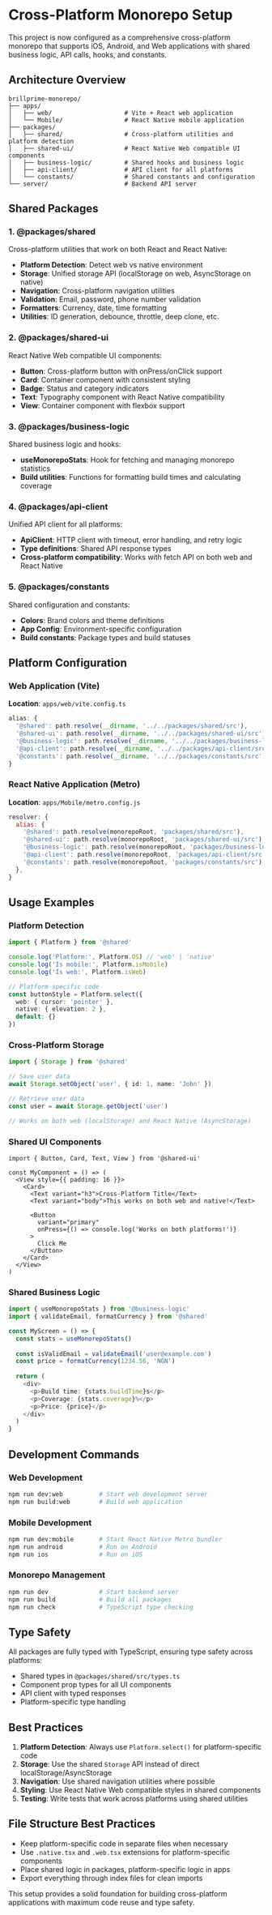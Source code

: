 # Cross-Platform Monorepo Setup

This project is now configured as a comprehensive cross-platform monorepo that supports iOS, Android, and Web applications with shared business logic, API calls, hooks, and constants.

## Architecture Overview

```
brillprime-monorepo/
├── apps/
│   ├── web/                    # Vite + React web application
│   └── Mobile/                 # React Native mobile application
├── packages/
│   ├── shared/                 # Cross-platform utilities and platform detection
│   ├── shared-ui/              # React Native Web compatible UI components
│   ├── business-logic/         # Shared hooks and business logic
│   ├── api-client/             # API client for all platforms
│   └── constants/              # Shared constants and configuration
└── server/                     # Backend API server
```

## Shared Packages

### 1. @packages/shared
Cross-platform utilities that work on both React and React Native:

- **Platform Detection**: Detect web vs native environment
- **Storage**: Unified storage API (localStorage on web, AsyncStorage on native)
- **Navigation**: Cross-platform navigation utilities
- **Validation**: Email, password, phone number validation
- **Formatters**: Currency, date, time formatting
- **Utilities**: ID generation, debounce, throttle, deep clone, etc.

### 2. @packages/shared-ui
React Native Web compatible UI components:

- **Button**: Cross-platform button with onPress/onClick support
- **Card**: Container component with consistent styling
- **Badge**: Status and category indicators
- **Text**: Typography component with React Native compatibility
- **View**: Container component with flexbox support

### 3. @packages/business-logic
Shared business logic and hooks:

- **useMonorepoStats**: Hook for fetching and managing monorepo statistics
- **Build utilities**: Functions for formatting build times and calculating coverage

### 4. @packages/api-client
Unified API client for all platforms:

- **ApiClient**: HTTP client with timeout, error handling, and retry logic
- **Type definitions**: Shared API response types
- **Cross-platform compatibility**: Works with fetch API on both web and React Native

### 5. @packages/constants
Shared configuration and constants:

- **Colors**: Brand colors and theme definitions
- **App Config**: Environment-specific configuration
- **Build constants**: Package types and build statuses

## Platform Configuration

### Web Application (Vite)

**Location**: `apps/web/vite.config.ts`

```typescript
alias: {
  '@shared': path.resolve(__dirname, '../../packages/shared/src'),
  '@shared-ui': path.resolve(__dirname, '../../packages/shared-ui/src'),
  '@business-logic': path.resolve(__dirname, '../../packages/business-logic/src'),
  '@api-client': path.resolve(__dirname, '../../packages/api-client/src'),
  '@constants': path.resolve(__dirname, '../../packages/constants/src'),
}
```

### React Native Application (Metro)

**Location**: `apps/Mobile/metro.config.js`

```javascript
resolver: {
  alias: {
    '@shared': path.resolve(monorepoRoot, 'packages/shared/src'),
    '@shared-ui': path.resolve(monorepoRoot, 'packages/shared-ui/src'),
    '@business-logic': path.resolve(monorepoRoot, 'packages/business-logic/src'),
    '@api-client': path.resolve(monorepoRoot, 'packages/api-client/src'),
    '@constants': path.resolve(monorepoRoot, 'packages/constants/src'),
  },
}
```

## Usage Examples

### Platform Detection

```typescript
import { Platform } from '@shared'

console.log('Platform:', Platform.OS) // 'web' | 'native'
console.log('Is mobile:', Platform.isMobile)
console.log('Is web:', Platform.isWeb)

// Platform-specific code
const buttonStyle = Platform.select({
  web: { cursor: 'pointer' },
  native: { elevation: 2 },
  default: {}
})
```

### Cross-Platform Storage

```typescript
import { Storage } from '@shared'

// Save user data
await Storage.setObject('user', { id: 1, name: 'John' })

// Retrieve user data
const user = await Storage.getObject('user')

// Works on both web (localStorage) and React Native (AsyncStorage)
```

### Shared UI Components

```tsx
import { Button, Card, Text, View } from '@shared-ui'

const MyComponent = () => (
  <View style={{ padding: 16 }}>
    <Card>
      <Text variant="h3">Cross-Platform Title</Text>
      <Text variant="body">This works on both web and native!</Text>
      
      <Button 
        variant="primary"
        onPress={() => console.log('Works on both platforms!')}
      >
        Click Me
      </Button>
    </Card>
  </View>
)
```

### Shared Business Logic

```typescript
import { useMonorepoStats } from '@business-logic'
import { validateEmail, formatCurrency } from '@shared'

const MyScreen = () => {
  const stats = useMonorepoStats()
  
  const isValidEmail = validateEmail('user@example.com')
  const price = formatCurrency(1234.56, 'NGN')
  
  return (
    <div>
      <p>Build time: {stats.buildTime}s</p>
      <p>Coverage: {stats.coverage}%</p>
      <p>Price: {price}</p>
    </div>
  )
}
```

## Development Commands

### Web Development
```bash
npm run dev:web          # Start web development server
npm run build:web        # Build web application
```

### Mobile Development
```bash
npm run dev:mobile       # Start React Native Metro bundler
npm run android          # Run on Android
npm run ios              # Run on iOS
```

### Monorepo Management
```bash
npm run dev              # Start backend server
npm run build            # Build all packages
npm run check            # TypeScript type checking
```

## Type Safety

All packages are fully typed with TypeScript, ensuring type safety across platforms:

- Shared types in `@packages/shared/src/types.ts`
- Component prop types for all UI components
- API client with typed responses
- Platform-specific type handling

## Best Practices

1. **Platform Detection**: Always use `Platform.select()` for platform-specific code
2. **Storage**: Use the shared `Storage` API instead of direct localStorage/AsyncStorage
3. **Navigation**: Use shared navigation utilities where possible
4. **Styling**: Use React Native Web compatible styles in shared components
5. **Testing**: Write tests that work across platforms using shared utilities

## File Structure Best Practices

- Keep platform-specific code in separate files when necessary
- Use `.native.tsx` and `.web.tsx` extensions for platform-specific components
- Place shared logic in packages, platform-specific logic in apps
- Export everything through index files for clean imports

This setup provides a solid foundation for building cross-platform applications with maximum code reuse and type safety.
